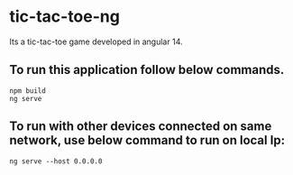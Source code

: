 # tic-tac-toe-ng
Its a tic-tac-toe game developed in angular 14.

## To run this application follow below commands.
```
npm build
ng serve
```

## To run with other devices connected on same network, use below command to run on local Ip:
```
ng serve --host 0.0.0.0
```
